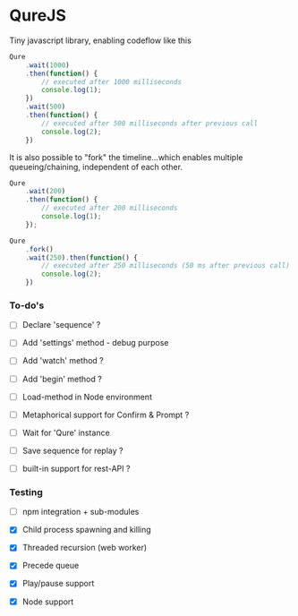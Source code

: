 # QureJS
Tiny javascript library, enabling codeflow like this

```js
Qure
	.wait(1000)
	.then(function() {
		// executed after 1000 milliseconds
		console.log(1);
	})
	.wait(500)
	.then(function() {
		// executed after 500 milliseconds after previous call
		console.log(2);
	})

```

It is also possible to "fork" the timeline...which enables multiple queueing/chaining, independent of each other.

```js
Qure
	.wait(200)
	.then(function() {
		// executed after 200 milliseconds
		console.log(1);
	});

Qure
	.fork()
	.wait(250).then(function() {
		// executed after 250 milliseconds (50 ms after previous call)
		console.log(2);
	})

```

### To-do's
- [ ] Declare 'sequence' ?
- [ ] Add 'settings' method - debug purpose
- [ ] Add 'watch' method ?
- [ ] Add 'begin' method ?
- [ ] Load-method in Node environment
- [ ] Metaphorical support for Confirm & Prompt ?
- [ ] Wait for 'Qure' instance
- [ ] Save sequence for replay ?
- [ ] built-in support for rest-API ?


### Testing
- [ ] npm integration + sub-modules
- [x] Child process spawning and killing
- [x] Threaded recursion (web worker)
- [x] Precede queue
- [x] Play/pause support
- [x] Node support


